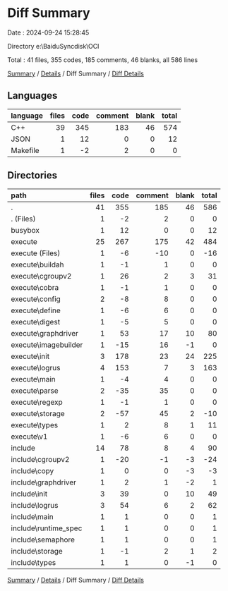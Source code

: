 # Diff Summary

Date : 2024-09-24 15:28:45

Directory e:\\BaiduSyncdisk\\OCI

Total : 41 files,  355 codes, 185 comments, 46 blanks, all 586 lines

[Summary](results.md) / [Details](details.md) / Diff Summary / [Diff Details](diff-details.md)

## Languages
| language | files | code | comment | blank | total |
| :--- | ---: | ---: | ---: | ---: | ---: |
| C++ | 39 | 345 | 183 | 46 | 574 |
| JSON | 1 | 12 | 0 | 0 | 12 |
| Makefile | 1 | -2 | 2 | 0 | 0 |

## Directories
| path | files | code | comment | blank | total |
| :--- | ---: | ---: | ---: | ---: | ---: |
| . | 41 | 355 | 185 | 46 | 586 |
| . (Files) | 1 | -2 | 2 | 0 | 0 |
| busybox | 1 | 12 | 0 | 0 | 12 |
| execute | 25 | 267 | 175 | 42 | 484 |
| execute (Files) | 1 | -6 | -10 | 0 | -16 |
| execute\\buildah | 1 | -1 | 1 | 0 | 0 |
| execute\\cgroupv2 | 1 | 26 | 2 | 3 | 31 |
| execute\\cobra | 1 | -1 | 1 | 0 | 0 |
| execute\\config | 2 | -8 | 8 | 0 | 0 |
| execute\\define | 1 | -6 | 6 | 0 | 0 |
| execute\\digest | 1 | -5 | 5 | 0 | 0 |
| execute\\graphdriver | 1 | 53 | 17 | 10 | 80 |
| execute\\imagebuilder | 1 | -15 | 16 | -1 | 0 |
| execute\\init | 3 | 178 | 23 | 24 | 225 |
| execute\\logrus | 4 | 153 | 7 | 3 | 163 |
| execute\\main | 1 | -4 | 4 | 0 | 0 |
| execute\\parse | 2 | -35 | 35 | 0 | 0 |
| execute\\regexp | 1 | -1 | 1 | 0 | 0 |
| execute\\storage | 2 | -57 | 45 | 2 | -10 |
| execute\\types | 1 | 2 | 8 | 1 | 11 |
| execute\\v1 | 1 | -6 | 6 | 0 | 0 |
| include | 14 | 78 | 8 | 4 | 90 |
| include\\cgroupv2 | 1 | -20 | -1 | -3 | -24 |
| include\\copy | 1 | 0 | 0 | -3 | -3 |
| include\\graphdriver | 1 | 2 | 1 | -2 | 1 |
| include\\init | 3 | 39 | 0 | 10 | 49 |
| include\\logrus | 3 | 54 | 6 | 2 | 62 |
| include\\main | 1 | 1 | 0 | 0 | 1 |
| include\\runtime_spec | 1 | 1 | 0 | 0 | 1 |
| include\\semaphore | 1 | 1 | 0 | 0 | 1 |
| include\\storage | 1 | -1 | 2 | 1 | 2 |
| include\\types | 1 | 1 | 0 | -1 | 0 |

[Summary](results.md) / [Details](details.md) / Diff Summary / [Diff Details](diff-details.md)
